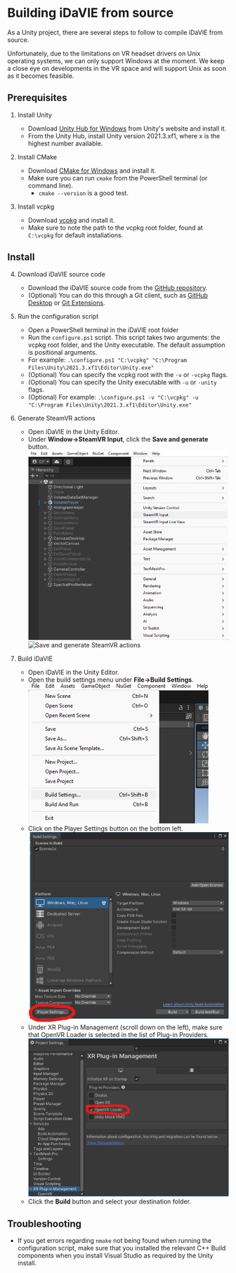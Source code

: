 # Building iDaVIE from source
As a Unity project, there are several steps to follow to compile iDaVIE from source.

Unfortunately, due to the limitations on VR headset drivers on Unix operating systems, we can only support Windows at the moment. We keep a close eye on developments in the VR space and will support Unix as soon as it becomes feasible.

## Prerequisites
1. Install Unity
    * Download [Unity Hub for Windows](https://public-cdn.cloud.unity3d.com/hub/prod/UnityHubSetup.exe) from Unity's website and install it.
    * From the Unity Hub, install Unity version 2021.3.xf1, where x is the highest number available.

2. Install CMake
    * Download [CMake for Windows](https://cmake.org/download/) and install it.
    * Make sure you can run `cmake` from the PowerShell terminal (or command line).
        - `cmake --version` is a good test.

3. Install vcpkg
    * Download [vcpkg](https://github.com/microsoft/vcpkg) and install it.
    * Make sure to note the path to the vcpkg root folder, found at `C:\vcpkg` for default installations.
## Install
4. Download iDaVIE source code
    * Download the iDaVIE source code from the [GitHub repository](https://github.com/idia-astro/idia_unity_vr).
    * (Optional) You can do this through a Git client, such as [GitHub Desktop](https://desktop.github.com/download/) or [Git Extensions](https://github.com/gitextensions/gitextensions/releases/latest).

5. Run the configuration script
    * Open a PowerShell terminal in the iDaVIE root folder
    * Run the `configure.ps1` script. This script takes two arguments: the vcpkg root folder, and the Unity executable. The default assumption is positional arguments.
    * For example: `.\configure.ps1 "C:\vcpkg" "C:\Program Files\Unity\2021.3.xf1\Editor\Unity.exe"`
    * (Optional) You can specify the vcpkg root with the `-v` or `-vcpkg` flags.
    * (Optional) You can specify the Unity executable with `-u` or `-unity` flags.
    * (Optional) For example: `.\configure.ps1 -v "C:\vcpkg" -u "C:\Program Files\Unity\2021.3.xf1\Editor\Unity.exe"`
  
6. Generate SteamVR actions
    * Open iDaVIE in the Unity Editor.
    * Under **Window->SteamVR Input**, click the **Save and generate** button.
    ![Window->SteamVR Input](https://github.com/idia-astro/iDaVIE/blob/main/.github/static/build.md/Build_SteamVRInput_1.png)
    ![Save and generate SteamVR actions](https://github.com/idia-astro/iDaVIE/blob/main/.github/samples/build/Build_SteamVRInput_2.png)
  
7. Build iDaVIE
    * Open iDaVIE in the Unity Editor.
    * Open the build settings menu under **File->Build Settings**.
    ![Open build settings](https://github.com/idia-astro/iDaVIE/blob/main/.github/static/build.md/Build_Build_1.png)
    * Click on the Player Settings button on the bottom left.
    ![Open Player settings](https://github.com/idia-astro/iDaVIE/blob/main/.github/static/build.md/Build_Build_2.png)
    * Under XR Plug-in Management (scroll down on the left), make sure that OpenVR Loader is selected in the list of Plug-in Providers.
    ![Select OpenVR Loader](https://github.com/idia-astro/iDaVIE/blob/main/.github/static/build.md/Build_Build_3.png)
    * Click the **Build** button and select your destination folder.

## Troubleshooting
   * If you get errors regarding `nmake` not being found when running the configuration script, make sure that you installed the relevant C++ Build components when you install Visual Studio as required by the Unity install.
